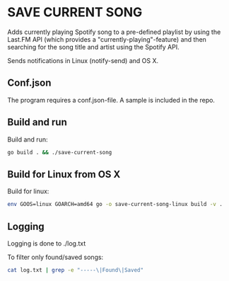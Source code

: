 # SAVE CURRENT SONG
Adds currently playing Spotify song to a pre-defined playlist by using the Last.FM API (which provides a "currently-playing"-feature) and then searching for the song title and artist using the Spotify API.

Sends notifications in Linux (notify-send) and OS X.

## Conf.json
The program requires a conf.json-file. A sample is included in the repo.

## Build and run
Build and run:

```bash
go build . && ./save-current-song
```

## Build for Linux from OS X
Build for linux:

```bash
env GOOS=linux GOARCH=amd64 go -o save-current-song-linux build -v .
```

## Logging
Logging is done to ./log.txt

To filter only found/saved songs: 

```bash
cat log.txt | grep -e "-----\|Found\|Saved"
```


